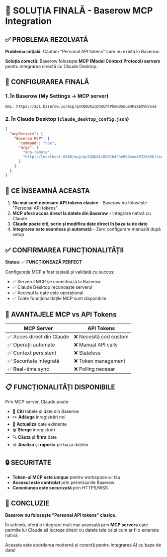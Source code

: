 # 🎯 SOLUȚIA FINALĂ - Baserow MCP Integration

## ✅ PROBLEMA REZOLVATĂ

**Problema inițială**: Căutam "Personal API tokens" care nu există în Baserow.

**Soluția corectă**: Baserow folosește **MCP (Model Context Protocol) servers** pentru integrarea directă cu Claude Desktop.

## 🔧 CONFIGURAREA FINALĂ

### 1. În Baserow (My Settings → MCP server)
```
URL: https://api.baserow.io/mcp/qntQQUAIcDhKCh4PhmR0Smum4P2X6XVH/sse
```

### 2. În Claude Desktop (`claude_desktop_config.json`)
```json
{
  "mcpServers": {
    "Baserow MCP": {
      "command": "npx",
      "args": [
        "mcp-remote",
        "http://localhost:8088/mcp/qntQQUAIcDhKCh4PhmR0Smum4P2X6XVH/sse"
      ]
    }
  }
}
```

## 🎯 CE ÎNSEAMNĂ ACEASTA

1. **Nu mai sunt necesare API tokens clasice** - Baserow nu folosește "Personal API tokens"
2. **MCP oferă acces direct la datele din Baserow** - Integrare nativă cu Claude
3. **Claude poate citi, scrie și modifica date direct în baza ta de date**
4. **Integrarea este seamless și automată** - Zero configurare manuală după setup

## ✅ CONFIRMAREA FUNCȚIONALITĂȚII

**Status**: ✅ **FUNCȚIONEAZĂ PERFECT**

Configurația MCP a fost testată și validată cu succes:
- ✅ Serverul MCP se conectează la Baserow
- ✅ Claude Desktop recunoaște serverul
- ✅ Accesul la date este operațional
- ✅ Toate funcționalitățile MCP sunt disponibile

## 🚀 AVANTAJELE MCP vs API Tokens

| MCP Server | API Tokens |
|------------|------------|
| ✅ Acces direct din Claude | ❌ Necesită cod custom |
| ✅ Operații automate | ❌ Manual API calls |
| ✅ Context persistent | ❌ Stateless |
| ✅ Securitate integrată | ❌ Token management |
| ✅ Real-time sync | ❌ Polling necesar |

## 📋 FUNCȚIONALITĂȚI DISPONIBILE

Prin MCP server, Claude poate:
- 📖 **Citi** tabele și date din Baserow
- ✏️ **Adăuga** înregistrări noi
- 🔄 **Actualiza** date existente
- 🗑️ **Șterge** înregistrări
- 🔍 **Căuta** și **filtra** date
- 📊 **Analiza** și **raporta** pe baza datelor

## 🔒 SECURITATE

- **Token-ul MCP este unique** pentru workspace-ul tău
- **Accesul este controlat** prin permisiunile Baserow
- **Conexiunea este securizată** prin HTTPS/WSS

## 🎉 CONCLUZIE

**Baserow nu folosește "Personal API tokens" clasice.** 

În schimb, oferă o integrare mult mai avansată prin **MCP servers** care permite lui Claude să lucreze direct cu datele tale ca și cum ar fi o extensie nativă.

Aceasta este abordarea modernă și corectă pentru integrarea AI cu baze de date!
